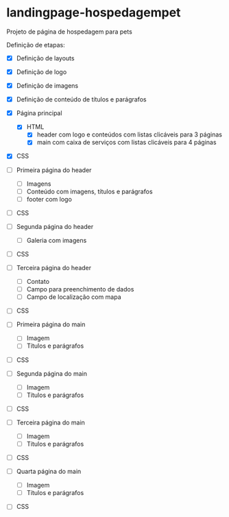 # landingpage-hospedagempet

Projeto de página de hospedagem para pets 

Definição de etapas: 

- [x] Definição de layouts
- [x] Definição de logo 
- [x] Definição de imagens 
- [x] Definição de conteúdo de títulos e parágrafos

- [x] Página principal 
    - [x] HTML 
        - [x] header com logo e conteúdos com listas clicáveis para 3 páginas 
        - [x] main com caixa de serviços com listas clicáveis para 4 páginas
 - [x] CSS
    
 - [ ] Primeira página do header 
    - [ ] Imagens
    - [ ] Conteúdo com imagens, títulos e parágrafos 
    - [ ] footer com logo
- [ ] CSS

- [ ] Segunda página do header
    - [ ] Galeria com imagens
- [ ] CSS

- [ ] Terceira página do header
    - [ ] Contato
    - [ ] Campo para preenchimento de dados
    - [ ] Campo de localização com mapa
- [ ] CSS

- [ ] Primeira página do main
    - [ ] Imagem 
    - [ ] Títulos e parágrafos 
- [ ] CSS

- [ ] Segunda página do main
    - [ ] Imagem 
    - [ ] Títulos e parágrafos 
- [ ] CSS

- [ ] Terceira página do main
    - [ ] Imagem 
    - [ ] Títulos e parágrafos 
- [ ] CSS

- [ ] Quarta página do main
    - [ ] Imagem 
    - [ ] Títulos e parágrafos 
- [ ] CSS

